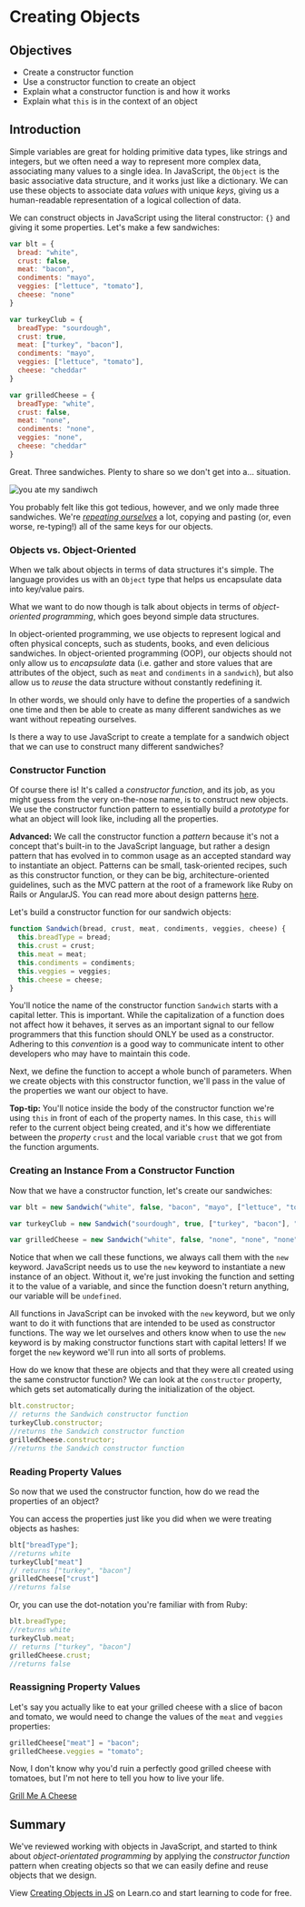 # Creating Objects

## Objectives
+ Create a constructor function
+ Use a constructor function to create an object
+ Explain what a constructor function is and how it works
+ Explain what `this` is in the context of an object

## Introduction

Simple variables are great for holding primitive data types, like strings and integers, but we often need a way to represent more complex data, associating many values to a single idea. In JavaScript, the `Object` is the basic associative data structure, and it works just like a dictionary. We can use these objects to associate data *values* with unique *keys*, giving us a human-readable representation of a logical collection of data.

We can construct objects in JavaScript using the literal constructor:
`{}` and giving it some properties. Let's make a few sandwiches:

```js
var blt = {
  bread: "white",
  crust: false,
  meat: "bacon",
  condiments: "mayo",
  veggies: ["lettuce", "tomato"],
  cheese: "none"
}

var turkeyClub = {
  breadType: "sourdough",
  crust: true,
  meat: ["turkey", "bacon"],
  condiments: "mayo",
  veggies: ["lettuce", "tomato"],
  cheese: "cheddar"
}

var grilledCheese = {
  breadType: "white",
  crust: false,
  meat: "none",
  condiments: "none",
  veggies: "none",
  cheese: "cheddar"
}

```

Great. Three sandwiches. Plenty to share so we don't get into a...
situation.

![you ate my sandiwch](http://i.giphy.com/BeurjzzpsYwqQ.gif)

You probably felt like this got tedious, however, and we only made three sandwiches. We're *[repeating ourselves](https://en.wikipedia.org/wiki/Don%27t_repeat_yourself)* a lot, copying and pasting (or, even worse, re-typing!) all of the same keys for our objects.

### Objects vs. Object-Oriented

When we talk about objects in terms of data structures it's simple. The language
provides us with an `Object` type that helps us encapsulate data into
key/value pairs.

What we want to do now though is talk about objects in terms of
*object-oriented programming*, which goes beyond simple data structures.

In object-oriented programming, we use objects to represent logical and
often physical concepts, such as students, books, and even delicious
sandwiches. In object-oriented programming (OOP), our objects should
not only allow us to *encapsulate* data (i.e. gather and store values
that are attributes of the object, such as `meat` and `condiments` in a
`sandwich`), but also allow us to *reuse* the data structure without
constantly redefining it.

In other words, we should only have to define the properties of a sandwich
one time and then be able to create as many different sandwiches as we
want without repeating ourselves.

Is there a way to use JavaScript to create a template for a sandwich object that we can use
to construct many different sandwiches?

### Constructor Function

Of course there is! It's called a *constructor function*, and its job, as you might guess from the very on-the-nose name, is to construct new objects. We use the constructor function pattern to essentially build a *prototype* for what an object will look like, including all the properties.

**Advanced:** We call the constructor function a *pattern* because it's
not a concept that's built-in to the JavaScript language, but rather a
design pattern that has evolved in to common usage as an accepted
standard way to instantiate an object. Patterns can be small,
task-oriented recipes, such as this constructor function, or they can be
big, architecture-oriented guidelines, such as the MVC pattern at the
root of a framework like Ruby on Rails or AngularJS. You can read more about design
patterns [here](http://www.oodesign.com/).

Let's build a constructor function for our sandwich objects:

```js
function Sandwich(bread, crust, meat, condiments, veggies, cheese) {
  this.breadType = bread;
  this.crust = crust;
  this.meat = meat;
  this.condiments = condiments;
  this.veggies = veggies;
  this.cheese = cheese;
}
```

You'll notice the name of the constructor function `Sandwich` starts with a capital letter. This is important. While the capitalization of a function does not affect how it behaves, it serves as an important signal to our fellow programmers that this function should ONLY be used as a constructor. Adhering to this *convention* is a good way to communicate intent to other developers who may have to maintain this code.

Next, we define the function to accept a whole bunch of parameters. When we create objects with this constructor function, we'll pass in the value of the properties we want our object to have.

**Top-tip:** You'll notice inside the body of the constructor function we're using `this` in front of each of the property names. In this case, `this` will refer to the current object being created, and it's how we differentiate between the *property* `crust` and the local variable `crust` that we got from the function arguments.

### Creating an Instance From a Constructor Function

Now that we have a constructor function, let's create our sandwiches:

```js
var blt = new Sandwich("white", false, "bacon", "mayo", ["lettuce", "tomato"], "none");

var turkeyClub = new Sandwich("sourdough", true, ["turkey", "bacon"], "mayo", ["lettuce", "tomato"], "cheddar");

var grilledCheese = new Sandwich("white", false, "none", "none", "none", "cheddar");
```

Notice that when we call these functions, we always call them with the `new` keyword. JavaScript needs us to use the `new` keyword to instantiate a new instance of an object. Without it, we're just invoking the function and setting it to the value of a variable, and since the function doesn't return anything, our variable will be `undefined`.

All functions in JavaScript can be invoked with the `new` keyword, but we only want to do it with functions that are intended to be used as constructor functions. The way we let ourselves and others know when to use the `new` keyword is by making constructor functions start with capital letters! If we forget the `new` keyword we'll run into all sorts of problems.

How do we know that these are objects and that they were all created using the same constructor function?  We can look at the `constructor` property, which gets set automatically during the initialization of the object.

```js
blt.constructor;
// returns the Sandwich constructor function
turkeyClub.constructor;
//returns the Sandwich constructor function
grilledCheese.constructor;
//returns the Sandwich constructor function
```

### Reading Property Values

So now that we used the constructor function, how do we read the properties of an object?

You can access the properties just like you did when we were treating objects as hashes:

```js
blt["breadType"];
//returns white
turkeyClub["meat"]
// returns ["turkey", "bacon"]
grilledCheese["crust"]
//returns false
```

Or, you can use the dot-notation you're familiar with from Ruby:

```js
blt.breadType;
//returns white
turkeyClub.meat;
// returns ["turkey", "bacon"]
grilledCheese.crust;
//returns false
```

### Reassigning Property Values

Let's say you actually like to eat your grilled cheese with a slice of bacon and tomato, we would need to change the values of the `meat` and `veggies` properties:

```js
grilledCheese["meat"] = "bacon";
grilledCheese.veggies = "tomato";
```

Now, I don't know why you'd ruin a perfectly good grilled cheese with tomatoes, but I'm not here to tell you how to live your life.

[Grill Me A Cheese](http://66.media.tumblr.com/tumblr_lls1snZ1AI1qi7deco1_500.gif)

## Summary

We've reviewed working with objects in JavaScript, and started to think about *object-orientated programming* by applying the *constructor function* pattern when creating objects so that we can easily define and reuse objects that we design.

<p class='util--hide'>View <a href='https://learn.co/lessons/js-create-objects-readme'>Creating Objects in JS</a> on Learn.co and start learning to code for free.</p>
